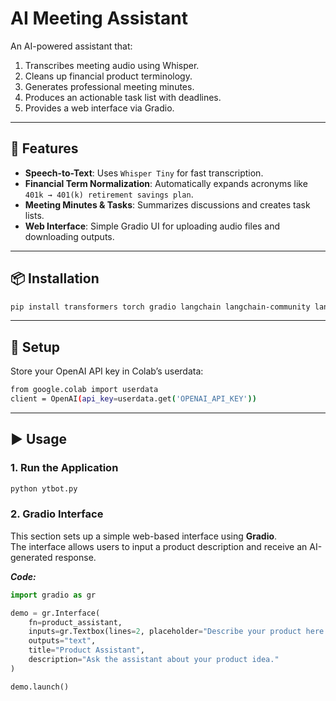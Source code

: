 # AI Meeting Assistant

An AI-powered assistant that:
1. Transcribes meeting audio using Whisper.
2. Cleans up financial product terminology.
3. Generates professional meeting minutes.
4. Produces an actionable task list with deadlines.
5. Provides a web interface via Gradio.

---

## 🚀 Features
- **Speech-to-Text**: Uses `Whisper Tiny` for fast transcription.
- **Financial Term Normalization**: Automatically expands acronyms like `401k → 401(k) retirement savings plan`.
- **Meeting Minutes & Tasks**: Summarizes discussions and creates task lists.
- **Web Interface**: Simple Gradio UI for uploading audio files and downloading outputs.

---

## 📦 Installation
```bash
pip install transformers torch gradio langchain langchain-community langchain-openai pydantic
```
---


## 🔑 Setup
Store your OpenAI API key in Colab’s userdata:
```bash
from google.colab import userdata
client = OpenAI(api_key=userdata.get('OPENAI_API_KEY'))
```
---
## ▶️ Usage

### 1. Run the Application
```bash
python ytbot.py
```

### 2. Gradio Interface
This section sets up a simple web-based interface using **Gradio**.  
The interface allows users to input a product description and receive an AI-generated response.

***Code:***
```python
import gradio as gr

demo = gr.Interface(
    fn=product_assistant,
    inputs=gr.Textbox(lines=2, placeholder="Describe your product here..."),
    outputs="text",
    title="Product Assistant",
    description="Ask the assistant about your product idea."
)

demo.launch()
```



